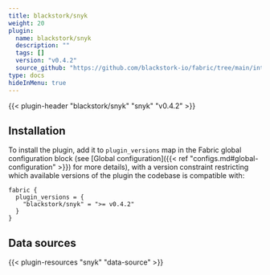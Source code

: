 ```yaml
---
title: blackstork/snyk
weight: 20
plugin:
  name: blackstork/snyk
  description: ""
  tags: []
  version: "v0.4.2"
  source_github: "https://github.com/blackstork-io/fabric/tree/main/internal/snyk/"
type: docs
hideInMenu: true
---
```


{{< plugin-header "blackstork/snyk" "snyk" "v0.4.2" >}}

## Installation

To install the plugin, add it to `plugin_versions` map in the Fabric global configuration block (see [Global configuration]({{< ref "configs.md#global-configuration" >}}) for more details), with a version constraint restricting which available versions of the plugin the codebase is compatible with:

```hcl
fabric {
  plugin_versions = {
    "blackstork/snyk" = ">= v0.4.2"
  }
}
```


## Data sources

{{< plugin-resources "snyk" "data-source" >}}
